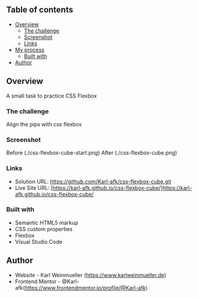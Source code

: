 
## Table of contents

- [Overview](#overview)
  - [The challenge](#the-challenge)
  - [Screenshot](#screenshot)
  - [Links](#links)
- [My process](#my-process)
  - [Built with](#built-with)
- [Author](#author)

## Overview
  A small task to practice CSS Flexbox
  
### The challenge

Align the pips with css flexbox

### Screenshot
Before
(./css-flexbox-cube-start.png)
After
(./css-flexbox-cube.png)

### Links

- Solution URL: https://github.com/Karl-afk/css-flexbox-cube.git
- Live Site URL: [https://karl-afk.github.io/css-flexbox-cube/]https://karl-afk.github.io/css-flexbox-cube/

### Built with

- Semantic HTML5 markup
- CSS custom properties
- Flexbox
- Visual Studio Code

## Author

- Website - Karl Weinmueller (https://www.karlweinmueller.de)
- Frontend Mentor - @Karl-afk(https://www.frontendmentor.io/profile/@Karl-afk)

